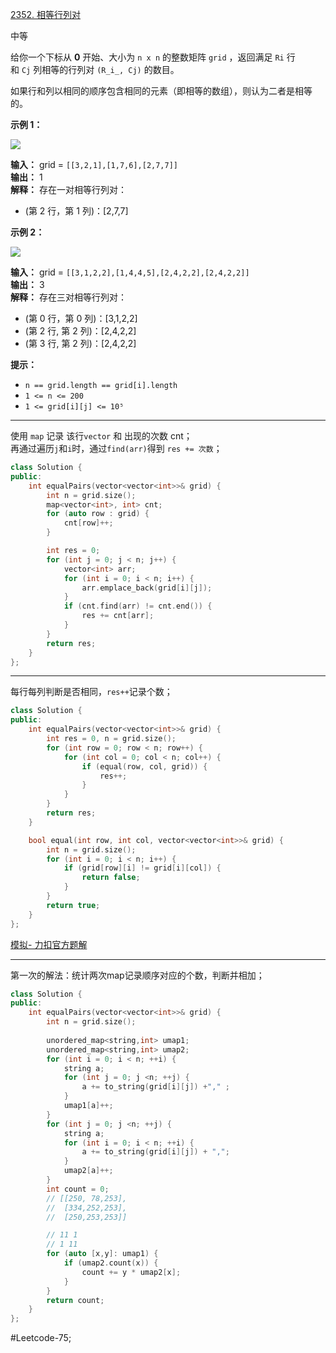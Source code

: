 [2352. 相等行列对](https://leetcode.cn/problems/equal-row-and-column-pairs/)

中等

给你一个下标从 **0** 开始、大小为 `n x n` 的整数矩阵 `grid` ，返回满足 `Ri` 行和 `Cj` 列相等的行列对 `(R_i_, Cj)` 的数目。

如果行和列以相同的顺序包含相同的元素（即相等的数组），则认为二者是相等的。

**示例 1：**

![](https://assets.leetcode.com/uploads/2022/06/01/ex1.jpg)

**输入：** grid = `[[3,2,1],[1,7,6],[2,7,7]]`  
**输出：** 1  
**解释：** 存在一对相等行列对：  
- (第 2 行，第 1 列)：[2,7,7]  

**示例 2：**

![](https://assets.leetcode.com/uploads/2022/06/01/ex2.jpg)

**输入：** grid = `[[3,1,2,2],[1,4,4,5],[2,4,2,2],[2,4,2,2]]`  
**输出：** 3  
**解释：** 存在三对相等行列对：  
- (第 0 行，第 0 列)：[3,1,2,2]
- (第 2 行, 第 2 列)：[2,4,2,2]
- (第 3 行, 第 2 列)：[2,4,2,2]

**提示：**

- `n == grid.length == grid[i].length`
- `1 <= n <= 200`
- `1 <= grid[i][j] <= 10⁵`
---- ----
使用 `map` 记录 该行`vector` 和 出现的次数 cnt；  
再通过遍历`j`和`i`时，通过`find(arr)`得到 `res += 次数`；  
```cpp
class Solution {
public:
    int equalPairs(vector<vector<int>>& grid) {
        int n = grid.size();
        map<vector<int>, int> cnt;
        for (auto row : grid) {
            cnt[row]++;
        }

        int res = 0;
        for (int j = 0; j < n; j++) {
            vector<int> arr;
            for (int i = 0; i < n; i++) {
                arr.emplace_back(grid[i][j]);
            }
            if (cnt.find(arr) != cnt.end()) {
                res += cnt[arr];
            }
        }
        return res;
    }
};
```

----
每行每列判断是否相同，`res++`记录个数；
```cpp
class Solution {
public:
    int equalPairs(vector<vector<int>>& grid) {
        int res = 0, n = grid.size();
        for (int row = 0; row < n; row++) {
            for (int col = 0; col < n; col++) {
                if (equal(row, col, grid)) {
                    res++;
                }
            }
        }
        return res;
    }

    bool equal(int row, int col, vector<vector<int>>& grid) {
        int n = grid.size();
        for (int i = 0; i < n; i++) {
            if (grid[row][i] != grid[i][col]) {
                return false;
            }
        }
        return true;
    }
};
```
[模拟- 力扣官方题解](https://leetcode.cn/problems/equal-row-and-column-pairs/solutions/2293933/xiang-deng-xing-lie-dui-by-leetcode-solu-gvcg/)

----
第一次的解法：统计两次map记录顺序对应的个数，判断并相加；
```cpp
class Solution {
public:
    int equalPairs(vector<vector<int>>& grid) {
        int n = grid.size();
        
        unordered_map<string,int> umap1; 
        unordered_map<string,int> umap2; 
        for (int i = 0; i < n; ++i) {
            string a;
            for (int j = 0; j <n; ++j) {
                a += to_string(grid[i][j]) +"," ;
            }
            umap1[a]++;
        }
        for (int j = 0; j <n; ++j) {
            string a;
            for (int i = 0; i < n; ++i) {
                a += to_string(grid[i][j]) + ",";
            }
            umap2[a]++;
        }
        int count = 0;
        // [[250, 78,253],
        //  [334,252,253],
        //  [250,253,253]]

        // 11 1
        // 1 11
        for (auto [x,y]: umap1) {
            if (umap2.count(x)) {
                count += y * umap2[x];
            }
        }
        return count;
    }
};
```
#Leetcode-75;